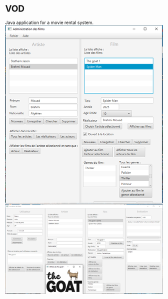 
# VOD
Java application for a movie rental system.
![Administration](images/shot1.PNG)
![Users](images/shot2.PNG)

